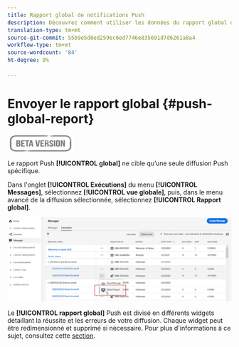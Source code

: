 ```yaml
---
title: Rapport global de notifications Push
description: Découvrez comment utiliser les données du rapport global de notifications Push
translation-type: tm+mt
source-git-commit: 55b9e5d8ed259ec6ed7746e835691d7d6261a8a4
workflow-type: tm+mt
source-wordcount: '84'
ht-degree: 0%

---
```


# Envoyer le rapport global {#push-global-report}

![](../assets/do-not-localize/badge.png)

Le rapport Push **[!UICONTROL global]** ne cible qu’une seule diffusion Push spécifique.

Dans l&#39;onglet **[!UICONTROL Exécutions]** du menu **[!UICONTROL Messages]**, sélectionnez **[!UICONTROL vue globale]**, puis, dans le menu avancé de la diffusion sélectionnée, sélectionnez **[!UICONTROL Rapport global]**.

![](../assets/global_report_11.png)

Le **[!UICONTROL rapport global]** Push est divisé en différents widgets détaillant la réussite et les erreurs de votre diffusion. Chaque widget peut être redimensionné et supprimé si nécessaire. Pour plus d&#39;informations à ce sujet, consultez cette [section](global-report.md#modify-dashboard).
